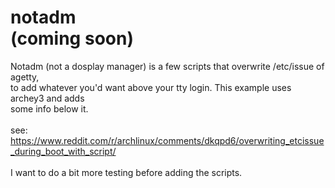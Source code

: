 # notadm<br> (coming soon)

Notadm (not a dosplay manager) is a few scripts that overwrite /etc/issue of agetty,			<br>
to add whatever you'd want above your tty login. This example uses archey3 and adds			<br>
some info below it.											<br>
													<br>
see: https://www.reddit.com/r/archlinux/comments/dkqpd6/overwriting_etcissue_during_boot_with_script/	<br>
													<br>
I want to do a bit more testing before adding the scripts.						<br>										<br>
													<br>


